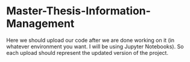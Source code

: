 # Master-Thesis-Information-Management

Here we should upload our code after we are done working on it (in whatever environment you want. I will be using Jupyter Notebooks). So each upload should represent the updated version of the project. 
